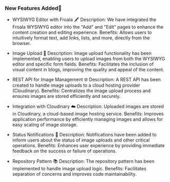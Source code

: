 ### New Features Added🎉
- WYSIWYG Editor with Froala 🖋️
  Description: We have integrated the Froala WYSIWYG editor into the "Add" and "Edit" pages to enhance the content creation and editing experience.
  Benefits: Allows users to intuitively format text, add links, lists, and more, directly from the browser.
  
- Image Upload 📸
Description: Image upload functionality has been implemented, enabling users to upload images from both the WYSIWYG editor and specific form fields.
Benefits: Facilitates the inclusion of visual content in blogs, improving the quality and appeal of the content.

- REST API for Image Management 🌐
Description: A REST API has been created to handle image uploads to a cloud hosting provider (Cloudinary).
Benefits: Centralizes the image upload process and ensures images are stored efficiently and securely.

- Integration with Cloudinary ☁️
Description: Uploaded images are stored in Cloudinary, a cloud-based image hosting service.
Benefits: Improves application performance by efficiently managing images and allows for easy scaling of image storage.

- Status Notifications 🔔
Description: Notifications have been added to inform users about the status of image uploads and other critical operations.
Benefits: Enhances user experience by providing immediate feedback on the success or failure of operations.

- Repository Pattern 📚
Description: The repository pattern has been implemented to handle image upload logic.
Benefits: Facilitates separation of concerns and improves code maintainability.
